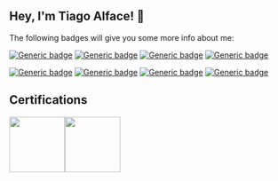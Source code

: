 ## Hey, I'm Tiago Alface! 🥗

The following badges will give you some more info about me:

[![Generic badge](https://img.shields.io/badge/OS-Windows%2011-darkgreen.svg)](https://shields.io/)
[![Generic badge](https://img.shields.io/badge/Editor-Visual%20Studio%20Code-darkgreen.svg)](https://shields.io/)
[![Generic badge](https://img.shields.io/badge/Version%20Control-GitHub-darkgreen.svg)](https://shields.io/)
[![Generic badge](https://img.shields.io/badge/Design-Adobe%20Photoshop-darkgreen.svg)](https://shields.io/)

[![Generic badge](https://img.shields.io/badge/Sport-Swimming-darkgreen.svg)](https://shields.io/)
[![Generic badge](https://img.shields.io/badge/Hobby-Gaming-darkgreen.svg)](https://shields.io/)
[![Generic badge](https://img.shields.io/badge/Food-Pizza-darkgreen.svg)](https://shields.io/)
[![Generic badge](https://img.shields.io/badge/Hands-Diamond-darkgreen.svg)](https://shields.io/)


## Certifications
<img src="https://i.imgur.com/C2TQLEt.png" width="100px"><img src="https://i.imgur.com/H5EO13V.png" width="100px">
